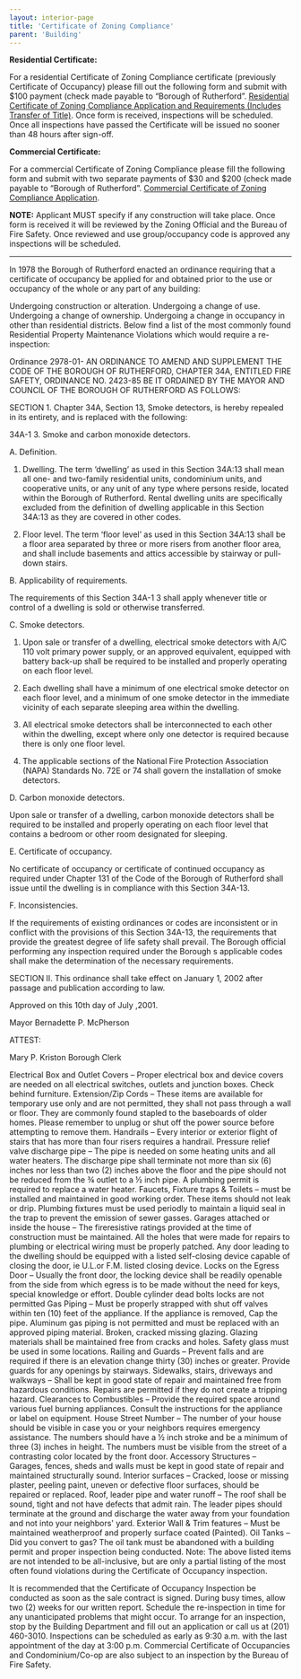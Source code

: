 ```yaml
---
layout: interior-page
title: 'Certificate of Zoning Compliance'
parent: 'Building'
---
```


**Residential Certificate:**

For a residential Certificate of Zoning Compliance certificate (previously Certificate of Occupancy) please
fill out the following form and submit with $100 payment (check made payable to “Borough of
Rutherford”. [Residential Certificate of Zoning Compliance Application and Requirements (Includes Transfer of Title)](https://storage.googleapis.com/static.rutherford-nj.com/building/Building%20Dept%20Forms/CO%20CZC%20Residential%20Application%20Form-with%20checklist.pdf). Once form is received, inspections will be scheduled. Once all inspections have passed the
Certificate will be issued no sooner than 48 hours after sign-off.

**Commercial Certificate:**

For a commercial Certificate of Zoning Compliance please fill the following form and submit with two
separate payments of $30 and $200 (check made payable to “Borough of Rutherford”. [Commercial Certificate of Zoning Compliance Application](https://storage.googleapis.com/static.rutherford-nj.com/building/Building%20Dept%20Forms/06-Commercial%20Certificate%20of%20Zoning%20Compliance%20Application_2020.pdf). 

**NOTE:** Applicant MUST specify if any construction will take place. Once form is received it will
be reviewed by the Zoning Official and the Bureau of Fire Safety. Once reviewed and use
group/occupancy code is approved any inspections will be scheduled.

---

In 1978 the Borough of Rutherford enacted an ordinance requiring that a certificate of occupancy be applied for and obtained prior to the use or occupancy of the whole or any part of any building:

Undergoing construction or alteration.
Undergoing a change of use.
Undergoing a change of ownership.
Undergoing a change in occupancy in other than residential districts.
Below find a list of the most commonly found Residential Property Maintenance Violations which would require a re-inspection:

Ordinance 2978-01- AN ORDINANCE TO AMEND AND SUPPLEMENT THE CODE OF THE BOROUGH OF RUTHERFORD, CHAPTER 34A, ENTITLED FIRE SAFETY, ORDINANCE NO. 2423-85
BE IT ORDAINED BY THE MAYOR AND COUNCIL OF THE BOROUGH OF RUTHERFORD AS FOLLOWS:

SECTION 1. Chapter 34A, Section 13, Smoke detectors, is hereby repealed in its entirety, and is replaced with the following:

34A-1 3. Smoke and carbon monoxide detectors.

A. Definition.

1. Dwelling. The term ‘dwelling’ as used in this Section 34A:13 shall mean all one- and two-family residential units, condominium units, and cooperative units, or any unit of any type where persons reside, located within the Borough of Rutherford. Rental dwelling units are specifically excluded from the definition of dwelling applicable in this Section 34A:13 as they are covered in other codes.

2. Floor level. The term ‘floor level’ as used in this Section 34A:13 shall be a floor area separated by three or more risers from another floor area, and shall include basements and attics accessible by stairway or pull-down stairs.

B. Applicability of requirements.

The requirements of this Section 34A-1 3 shall apply whenever title or control of a dwelling is sold or otherwise transferred.

C. Smoke detectors.

1. Upon sale or transfer of a dwelling, electrical smoke detectors with A/C 110 volt primary power supply, or an approved equivalent, equipped with battery back-up shall be required to be installed and properly operating on each floor level.

2. Each dwelling shall have a minimum of one electrical smoke detector on each floor level, and a minimum of one smoke detector in the immediate vicinity of each separate sleeping area within the dwelling.

3. All electrical smoke detectors shall be interconnected to each other within the dwelling, except where only one detector is required because there is only one floor level.

4. The applicable sections of the National Fire Protection Association (NAPA) Standards No. 72E or 74 shall govern the installation of smoke detectors.

D. Carbon monoxide detectors.

Upon sale or transfer of a dwelling, carbon monoxide detectors shall be required to be installed and properly operating on each floor level that contains a bedroom or other room designated for sleeping.

E. Certificate of occupancy.

No certificate of occupancy or certificate of continued occupancy as required under Chapter 131 of the Code of the Borough of Rutherford shall issue until the dwelling is in compliance with this Section 34A-13.

F. Inconsistencies.

If the requirements of existing ordinances or codes are inconsistent or in conflict with the provisions of this Section 34A-13, the requirements that provide the greatest degree of life safety shall prevail. The Borough official performing any inspection required under the Borough s applicable codes shall make the determination of the necessary requirements.

SECTION II. This ordinance shall take effect on January 1, 2002 after passage and publication according to law.

Approved on this 10th day of July ,2001.

Mayor Bernadette P. McPherson

ATTEST:

Mary P. Kriston
Borough Clerk

Electrical Box and Outlet Covers – Proper electrical box and device covers are needed on all electrical switches, outlets and junction boxes. Check behind furniture.
Extension/Zip Cords – These items are available for temporary use only and are not permitted, they shall not pass through a wall or floor. They are commonly found stapled to the baseboards of older homes. Please remember to unplug or shut off the power source before attempting to remove them.
Handrails – Every interior or exterior flight of stairs that has more than four risers requires a handrail.
Pressure relief valve discharge pipe – The pipe is needed on some heating units and all water heaters. The discharge pipe shall terminate not more than six (6) inches nor less than two (2) inches above the floor and the pipe should not be reduced from the ¾ outlet to a ½ inch pipe. A plumbing permit is required to replace a water heater.
Faucets, Fixture traps & Toilets – must be installed and maintained in good working order. These items should not leak or drip. Plumbing fixtures must be used periodly to maintain a liquid seal in the trap to prevent the emission of sewer gasses.
Garages attached or inside the house – The fireresistive ratings provided at the time of construction must be maintained. All the holes that were made for repairs to plumbing or electrical wiring must be properly patched. Any door leading to the dwelling should be equipped with a listed self-closing device capable of closing the door, ie U.L.or F.M. listed closing device.
Locks on the Egress Door – Usually the front door, the locking device shall be readily openable from the side from which egress is to be made without the need for keys, special knowledge or effort. Double cylinder dead bolts locks are not permitted
Gas Piping – Must be properly strapped with shut off valves within ten (10) feet of the appliance. If the appliance is removed, Cap the pipe. Aluminum gas piping is not permitted and must be replaced with an approved piping material.
Broken, cracked missing glazing. Glazing materials shall be maintained free from cracks and holes. Safety glass must be used in some locations.
Railing and Guards – Prevent falls and are required if there is an elevation change thirty (30) inches or greater. Provide guards for any openings by stairways.
Sidewalks, stairs, driveways and walkways – Shall be kept in good state of repair and maintained free from hazardous conditions. Repairs are permitted if they do not create a tripping hazard.
Clearances to Combustibles – Provide the required space around various fuel burning appliances. Consult the instructions for the appliance or label on equipment.
House Street Number – The number of your house should be visible in case you or your neighbors requires emergency assistance. The numbers should have a ½ inch stroke and be a minimum of three (3) inches in height. The numbers must be visible from the street of a contrasting color located by the front door.
Accessory Structures – Garages, fences, sheds and walls must be kept in good state of repair and maintained structurally sound.
Interior surfaces – Cracked, loose or missing plaster, peeling paint, uneven or defective floor surfaces, should be repaired or replaced.
Roof, leader pipe and water runoff – The roof shall be sound, tight and not have defects that admit rain. The leader pipes should terminate at the ground and discharge the water away from your foundation and not into your neighbors' yard.
Exterior Wall & Trim features – Must be maintained weatherproof and properly surface coated (Painted).
Oil Tanks – Did you convert to gas? The oil tank must be abandoned with a building permit and proper inspection being conducted.
Note: The above listed items are not intended to be all-inclusive, but are only a partial listing of the most often found violations during the Certificate of Occupancy inspection.

It is recommended that the Certificate of Occupancy Inspection be conducted as soon as the sale contract is signed. During busy times, allow two (2) weeks for our written report. Schedule the re-inspection in time for any unanticipated problems that might occur. To arrange for an inspection, stop by the Building Department and fill out an application or call us at (201) 460-3010. Inspections can be scheduled as early as 9:30 a.m. with the last appointment of the day at 3:00 p.m. Commercial Certificate of Occupancies and Condominium/Co-op are also subject to an inspection by the Bureau of Fire Safety.
